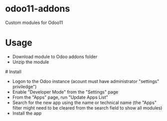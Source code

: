 # odoo11-addons
Custom modules for Odoo11

# Usage
<ul>
  <li>Download module to Odoo addons folder</li>
  <li>Unzip the module</li>
</ul>
# Install
<ul>
<li>Logon to the Odoo instance (acount must have administrator "settings" priviledge")</li>
<li>Enable "Developer Mode" from the "Settings" page</li>
<li>From the "Apps" page, run "Update Apps List"</li>
<li>Search for the new app using the name or technical name (the "Apps" filter might need to be cleared from the search field to show all modules)</li>
<li>Install the app</li>
</ul>
